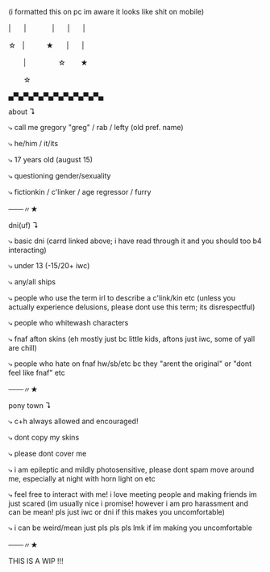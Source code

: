 (i formatted this on pc im aware it looks like shit on mobile)

|ㅤㅤ|ㅤㅤㅤㅤ|ㅤㅤ|ㅤㅤ|
 
 ☆ㅤ|ㅤㅤㅤ ★ㅤㅤ|ㅤㅤ|

ㅤㅤ |ㅤㅤㅤㅤㅤ☆ㅤㅤ ★
  
  ㅤㅤ ☆
    

▄▀▄▀▄▀▄▀▄▀▄▀▄▀▄▀▄▀▄

about ↴

⤷ call me gregory "greg" / rab / lefty (old pref. name)

⤷ he/him / it/its

⤷ 17 years old (august 15)

⤷ questioning gender/sexuality

⤷ fictionkin / c'linker / age regressor / furry

───〃★

dni(uf) ↴

⤷ basic dni (carrd linked above; i have read through it and you should too b4 interacting)

⤷ under 13 (-15/20+ iwc)

⤷ any/all ships

⤷ people who use the term irl to describe a c'link/kin etc (unless you actually experience delusions, please dont use this term; its disrespectful)

⤷ people who whitewash characters

⤷ fnaf afton skins (eh mostly just bc little kids, aftons just iwc, some of yall are chill)

⤷ people who hate on fnaf hw/sb/etc bc they "arent the original" or "dont feel like fnaf" etc

───〃★

pony town ↴

⤷ c+h always allowed and encouraged!

⤷ dont copy my skins

⤷ please dont cover me

⤷ i am epileptic and mildly photosensitive, please dont spam move around me, especially at night with horn light on etc

⤷ feel free to interact with me! i love meeting people and making friends im just scared (im usually nice i promise! however i am pro harassment and can be mean! pls just iwc or dni if this makes you uncomfortable)

⤷ i can be weird/mean just pls pls pls lmk if im making you uncomfortable

───〃★

THIS IS A WIP !!!







